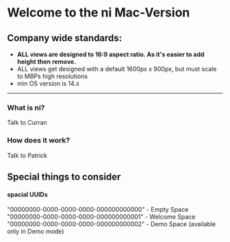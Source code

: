 # Welcome to the ni Mac-Version


## Company wide standards:

- **ALL views are designed to 16:9 aspect ratio. As it's easier to add height then remove.**
- ALL views get designed with a default 1600px x 900px, but must scale to MBPs high resolutions
- min OS version is 14.x

---  

### What is ni?  
Talk to Curran


### How does it work?
Talk to Patrick


## Special things to consider

#### spacial UUIDs

"00000000-0000-0000-0000-000000000000" - Empty Space
"00000000-0000-0000-0000-000000000001" - Welcome Space
"00000000-0000-0000-0000-000000000002" - Demo Space (available only in Demo mode)
